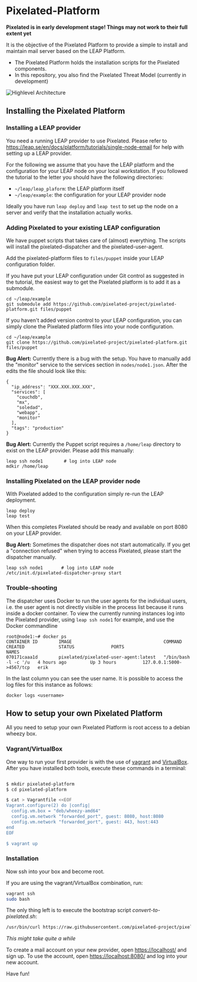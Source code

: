 Pixelated-Platform
==================

**Pixelated is in early development stage! Things may not work to their full extent yet**

It is the objective of the Pixelated Platform to provide a simple to install and maintain mail server based on the LEAP Platform.

* The Pixelated Platform holds the installation scripts for the Pixelated components.
* In this repository, you also find the Pixelated Threat Model (currently in development)

![Highlevel Architecture](https://pixelated-project.org/drawings/architecture-overview.jpg)


## Installing the Pixelated Platform

### Installing a LEAP provider

You need a running LEAP provider to use Pixelated. Please refer to <https://leap.se/en/docs/platform/tutorials/single-node-email> for help with setting up a LEAP provider.

For the following we assume that you have the LEAP platform and the configuration for your LEAP node on your local workstation. If you followed the tutorial to the letter you should have the following directories:

* `~/leap/leap_plaform`: the LEAP platform itself
* `~/leap/example`: the configuration for your LEAP provider node

Ideally you have run `leap deploy` and `leap test` to set up the node on a server and verify that the installation actually works.


### Adding Pixelated to your existing LEAP configuration

We have puppet scripts that takes care of (almost) everything. The scripts will install the pixelated-dispatcher and the pixelated-user-agent.

Add the pixelated-platform files to `files/puppet` inside your LEAP configuration folder.

If you have put your LEAP configuration under Git control as suggested in the tutorial, the easiest way to get the Pixelated platform is to add it as a submodule.

    cd ~/leap/example
    git submodule add https://github.com/pixelated-project/pixelated-platform.git files/puppet

If you haven't added version control to your LEAP configuration, you can simply clone the Pixelated platform files into your node configuration.

    cd ~/leap/example
    git clone https://github.com/pixelated-project/pixelated-platform.git files/puppet


**Bug Alert:** Currently there is a bug with the setup. You have to manually add the "monitor" service to the services section in `nodes/node1.json`. After the edits the file should look like this:

    {
      "ip_address": "XXX.XXX.XXX.XXX",
      "services": [
        "couchdb",
        "mx",
        "soledad",
        "webapp",
        "monitor"
      ],
      "tags": "production"
    }

**Bug Alert:** Currently the Puppet script requires a `/home/leap` directory to exist on the LEAP provider. Please add this manually:

    leap ssh node1        # log into LEAP node
    mdkir /home/leap


### Installing Pixelated on the LEAP provider node

With Pixelated added to the configuration simply re-run the LEAP deployment.

    leap deploy
    leap test
    
When this completes Pixelated should be ready and available on port 8080 on your LEAP provider.    
    
**Bug Alert:** Sometimes the dispatcher does not start automatically. If you get a "connection refused" when trying to access Pixelated, please start the dispatcher manually.

    leap ssh node1       # log into LEAP node
    /etc/init.d/pixelated-dispatcher-proxy start
    
    
### Trouble-shooting

The dispatcher uses Docker to run the user agents for the individual users, i.e. the user agent is not directly visible in the process list because it runs inside a docker container. To view the currently running instances log into the Pixelated provider, using `leap ssh node1` for example, and use the Docker commandline

    root@node1:~# docker ps
    CONTAINER ID        IMAGE                                   COMMAND                CREATED             STATUS              PORTS                      NAMES
    070171caaa1d        pixelated/pixelated-user-agent:latest   "/bin/bash -l -c '/u   4 hours ago         Up 3 hours          127.0.0.1:5000->4567/tcp   erik           
    
In the last column you can see the user name. It is possible to access the log files for this instance as follows:

    docker logs <username>
    
    
## How to setup your own Pixelated Platform

All you need to setup your own Pixelated Platform is root access to a debian wheezy box. 


### Vagrant/VirtualBox

One way to run your first provider is with the use of [vagrant](https://www.vagrantup.com/) and [VirtualBox](https://www.virtualbox.org/).
After you have installed both tools, execute these commands in a terminal:

```bash

$ mkdir pixelated-platform
$ cd pixelated-platform

$ cat > Vagrantfile <<EOF
Vagrant.configure(2) do |config|
  config.vm.box = "deb/wheezy-amd64"
  config.vm.network "forwarded_port", guest: 8080, host:8080
  config.vm.network "forwarded_port", guest: 443, host:443
end
EOF 

$ vagrant up
```

### Installation

Now ssh into your box and become root. 

If you are using the vagrant/VirtualBox combination, run:
```bash
vagrant ssh
sudo bash
```

The only thing left is to execute the bootstrap script *convert-to-pixelated.sh*:

```bash
/usr/bin/curl https://raw.githubusercontent.com/pixelated-project/pixelated-platform/master/convert-to-pixelated.sh" | /bin/bash
```

*This might take quite a while*


To create a mail account on your new provider, open [https://localhost/](https://localhost/) and sign up.
To use the account, open [https://localhost:8080/](https://localhost:8080) and log into your new account.

Have fun!

    

